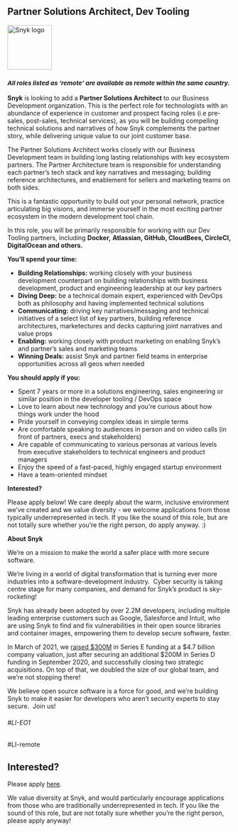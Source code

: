Partner Solutions Architect, Dev Tooling
---

<img src="https://res.cloudinary.com/snyk/image/upload/v1537345894/press-kit/brand/logo-black.png" width="100" alt="Snyk logo" />

<h3><em><strong><sub>All roles listed as ‘remote’ are available as remote within the same country.</sub></strong></em></h3>
<p><span style="font-weight: 400;"><strong>Snyk</strong> is looking to add a <strong>Partner Solutions Architect</strong> to our Business Development organization. This is the perfect role for technologists with an abundance of experience in customer and prospect facing roles (i.e pre-sales, post-sales, technical services), as you will be building compelling technical solutions and narratives of how Snyk complements the partner story, while delivering unique value to our joint customer base.</span></p>
<p><span style="font-weight: 400;">The Partner Solutions Architect works closely with our Business Development team in building long lasting relationships with key ecosystem partners. The Partner Architecture team is responsible for understanding each partner’s tech stack and key narratives and messaging; building reference architectures, and enablement for sellers and marketing teams on both sides.</span></p>
<p><span style="font-weight: 400;">This is a fantastic opportunity to build out your personal network, practice articulating big visions, and immerse yourself in the most exciting partner ecosystem in the modern development tool chain.</span></p>
<p><span style="font-weight: 400;">In this role, you will be primarily responsible for working with our Dev Tooling partners, including </span><strong>Docker,</strong> <strong>Atlassian, GitHub, CloudBees, CircleCI, DigitalOcean and others.</strong></p>
<p><strong>You’ll spend your time:</strong></p>
<ul>
<li style="font-weight: 400;"><strong>Building Relationships:</strong><span style="font-weight: 400;"> working closely with your business development counterpart on building relationships with business development, product and engineering leadership at our key partners</span></li>
<li style="font-weight: 400;"><strong>Diving Deep:</strong><span style="font-weight: 400;"> be a technical domain expert, experienced with DevOps both as philosophy and having implemented technical solutions</span></li>
<li style="font-weight: 400;"><strong>Communicating:</strong><span style="font-weight: 400;"> driving key narratives/messaging and technical initiatives of a select list of key partners, building reference architectures, marketectures and decks capturing joint narratives and value props</span></li>
<li><strong>Enabling:</strong> working closely with product marketing on enabling Snyk’s and partner’s sales and marketing teams</li>
<li><strong>Winning Deals:</strong> assist Snyk and partner field teams in enterprise opportunities across all geos when needed</li>
</ul>
<p><strong>You should apply if you:</strong></p>
<ul>
<li style="font-weight: 400;"><span style="font-weight: 400;">Spent 7 years or more in a solutions engineering, sales engineering or similar position in the developer tooling / DevOps space</span></li>
<li style="font-weight: 400;"><span style="font-weight: 400;">Love to learn about new technology and you’re curious about how things work under the hood</span></li>
<li style="font-weight: 400;"><span style="font-weight: 400;">Pride yourself in conveying complex ideas in simple terms&nbsp;</span></li>
<li style="font-weight: 400;"><span style="font-weight: 400;">Are comfortable speaking to audiences in person and on video calls (in front of partners, execs and stakeholders)</span></li>
<li style="font-weight: 400;"><span style="font-weight: 400;">Are capable of communicating to various personas at various levels from executive stakeholders to technical engineers and product managers</span></li>
<li style="font-weight: 400;"><span style="font-weight: 400;">Enjoy the speed of a fast-paced, highly engaged startup environment</span></li>
<li style="font-weight: 400;"><span style="font-weight: 400;">Have a team-oriented mindset</span></li>
</ul>
<p><strong>Interested?</strong></p>
<p><span style="font-weight: 400;">Please apply below! We care deeply about the warm, inclusive environment we’ve created and we value diversity - we welcome applications from those typically underrepresented in tech. If you like the sound of this role, but are not totally sure whether you’re the right person, do apply anyway. :)</span></p>
<p class="p1"><span class="s1"><strong>About Snyk</strong></span></p>
<p><span style="font-weight: 400;">We’re on a mission to make the world a safer place with more secure software.</span></p>
<p><span style="font-weight: 400;">We’re living in a world of digital transformation that is turning ever more industries into a software-development industry.&nbsp; Cyber security is taking centre stage for many companies, and demand for Snyk’s product is sky-rocketing!&nbsp;&nbsp;</span></p>
<p><span style="font-weight: 400;">Snyk has already been adopted by over 2.2M developers, including multiple leading enterprise customers such as Google, Salesforce and Intuit, who are using Snyk to find and fix vulnerabilities in their open source libraries and container images, empowering them to develop secure software, faster.</span></p>
<p><span style="font-weight: 400;">In March of 2021, we <a href="https://snyk.io/news/snyk-advances-developer-first-security-with-series-e-investment/" target="_blank">raised $300M</a> in Series E funding at a $4.7 billion company valuation, just after securing an additional $200M in Series D funding in September 2020, and successfully closing two strategic acquisitions. On top of that, we doubled the size of our global team, and we’re not stopping there!&nbsp;&nbsp;</span></p>
<p><span style="font-weight: 400;">We believe open source software is a force for good, and we’re building Snyk to make it easier for developers who aren’t security experts to stay secure.&nbsp; Join us!</span></p>
<h6><span style="font-weight: 400;">#LI-EO1</span></h6>
<p><span style="font-weight: 400;">#LI-remote</span></p>

Interested?
---

Please apply [here](https://boards.greenhouse.io/snyk/jobs/5129720002#app).

We value diversity at Snyk, and would particularly encourage applications from those who are traditionally underrepresented in tech.
If you like the sound of this role, but are not totally sure whether you’re the right person, please apply anyway!
